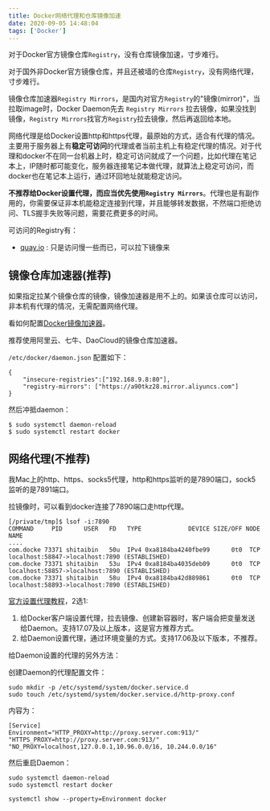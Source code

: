 ```yaml
---
title: Docker网络代理和仓库镜像加速
date: 2020-09-05 14:48:04
tags: ['Docker']
---
```


对于Docker官方镜像仓库`Registry`，没有仓库镜像加速，寸步难行。

对于国外非Docker官方镜像仓库，并且还被墙的仓库`Registry`，没有网络代理，寸步难行。

镜像仓库加速器`Registry Mirrors`，是国内对官方`Registry`的"镜像(mirror)"，当拉取image时，Docker Daemon先去 `Registry Mirrors` 拉去镜像，如果没找到镜像，`Registry Mirrors`找官方`Registry`拉去镜像，然后再返回给本地。

网络代理是给Docker设置http和https代理，最原始的方式，适合有代理的情况。主要用于服务器上有**稳定可访问**的代理或者当前主机上有稳定代理的情况。对于代理和docker不在同一台机器上时，稳定可访问就成了一个问题，比如代理在笔记本上，IP随时都可能变化，服务器连接笔记本做代理，就算法上稳定可访问，而docker也在笔记本上运行，通过环回地址就能稳定访问。

**不推荐给Docker设置代理，而应当优先使用`Registry Mirrors`**。代理也是有副作用的，你需要保证非本机能稳定连接到代理，并且能够转发数据，不然端口拒绝访问、TLS握手失败等问题，需要花费更多的时间。

可访问的Registry有：
- [quay.io](https://quay.io/) : 只是访问慢一些而已，可以拉下镜像来

## 镜像仓库加速器(推荐)

如果指定拉某个镜像仓库的镜像，镜像加速器是用不上的。如果该仓库可以访问，非本机有代理的情况，无需配置网络代理。

看如何配置[Docker镜像加速器](https://yeasy.gitbooks.io/docker_practice/install/mirror.html)。

推荐使用阿里云、七牛、DaoCloud的镜像仓库加速器。

`/etc/docker/daemon.json` 配置如下：

```
{
    "insecure-registries":["192.168.9.8:80"],
    "registry-mirrors": ["https://a90tkz28.mirror.aliyuncs.com"]
}
```

然后冲抵daemon：

```
$ sudo systemctl daemon-reload
$ sudo systemctl restart docker
```


## 网络代理(不推荐)

我Mac上的http、https、socks5代理，http和https监听的是7890端口，sock5监听的是7891端口。

拉镜像时，可以看到docker连接了7890端口走http代理。

```
[/private/tmp]$ lsof -i:7890
COMMAND     PID      USER   FD   TYPE             DEVICE SIZE/OFF NODE NAME
....
com.docke 73371 shitaibin   50u  IPv4 0xa8184ba4240fbe99      0t0  TCP localhost:58847->localhost:7890 (ESTABLISHED)
com.docke 73371 shitaibin   53u  IPv4 0xa8184ba4035deb09      0t0  TCP localhost:58857->localhost:7890 (ESTABLISHED)
com.docke 73371 shitaibin   58u  IPv4 0xa8184ba42d889861      0t0  TCP localhost:58893->localhost:7890 (ESTABLISHED)
```

[官方设置代理教程](https://docs.docker.com/network/proxy/)，2选1:
1. 给Docker客户端设置代理，拉去镜像、创建新容器时，客户端会把变量发送给Daemon。支持17.07及以上版本，这是官方推荐方式。
2. 给Daemon设置代理，通过环境变量的方式。支持17.06及以下版本，不推荐。

给Daemon设置的代理的另外方法：

创建Daemon的代理配置文件：

```
sudo mkdir -p /etc/systemd/system/docker.service.d
sudo touch /etc/systemd/system/docker.service.d/http-proxy.conf
```

内容为：

```
[Service]
Environment="HTTP_PROXY=http://proxy.server.com:913/" "HTTPS_PROXY=http://proxy.server.com:913/" "NO_PROXY=localhost,127.0.0.1,10.96.0.0/16, 10.244.0.0/16"
```

然后重启Daemon：

```
sudo systemctl daemon-reload
sudo systemctl restart docker

systemctl show --property=Environment docker
```